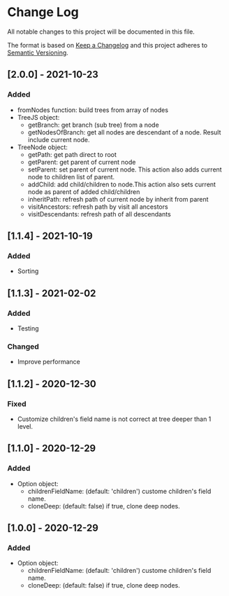 # Change Log

All notable changes to this project will be documented in this file.

The format is based on [Keep a Changelog](http://keepachangelog.com/) and this project adheres to [Semantic Versioning](http://semver.org/).


## [2.0.0] - 2021-10-23
### Added
- fromNodes function: build trees from array of nodes
- TreeJS object:
  - getBranch: get branch (sub tree) from a node
  - getNodesOfBranch: get all nodes are descendant of a node. Result include current node.
- TreeNode object:
  - getPath: get path direct to root
  - getParent: get parent of current node
  - setParent: set parent of current node. This action also adds current node to children list of parent.
  - addChild: add child/children to node.This action also sets current node as parent of added child/children
  - inheritPath: refresh path of current node by inherit from parent
  - visitAncestors: refresh path by visit all ancestors
  - visitDescendants: refresh path of all descendants

## [1.1.4] - 2021-10-19
### Added
- Sorting

## [1.1.3] - 2021-02-02
### Added
- Testing

### Changed
- Improve performance
  
## [1.1.2] - 2020-12-30
### Fixed
- Customize children's field name is not correct at tree deeper than 1 level.

## [1.1.0] - 2020-12-29
### Added
- Option object:
  - childrenFieldName: (default: 'children') custome children's field name.
  - cloneDeep: (default: false) if true, clone deep nodes.

## [1.0.0] - 2020-12-29
### Added
- Option object:
  - childrenFieldName: (default: 'children') custome children's field name.
  - cloneDeep: (default: false) if true, clone deep nodes.